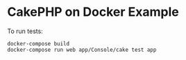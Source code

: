 # CakePHP on Docker Example

To run tests:

    docker-compose build
    docker-compose run web app/Console/cake test app
